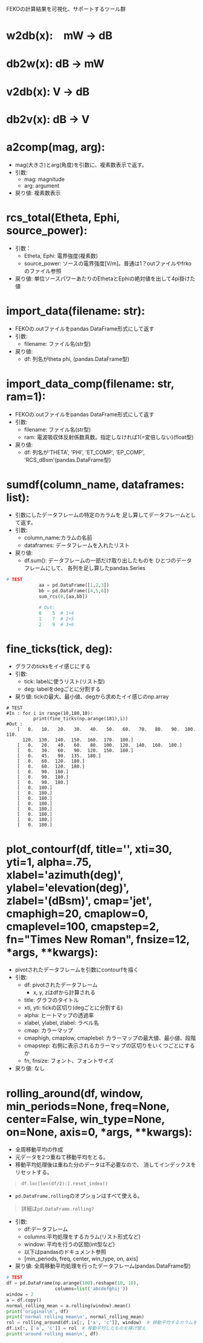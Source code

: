 FEKOの計算結果を可視化、サポートするツール群

# w2db(x):　mW -> dB
# db2w(x): dB -> mW
# v2db(x): V -> dB
# db2v(x): dB -> V
# a2comp(mag, arg):

* mag(大きさ)とarg(角度)を引数に、複素数表示で返す。
* 引数:
    * mag: magnitude
    * arg: argument
* 戻り値: 複素数表示

# rcs_total(Etheta, Ephi, source_power):

* 引数：
    * Etheta, Ephi: 電界強度(複素数)
    * source_power: ソースの電界強度[V/m]。普通は1？outファイルやfrkoのファイル参照
* 戻り値: 単位ソースパワーあたりのEthetaとEphiの絶対値を出して4pi掛けた値

# import_data(filename: str):

* FEKOの.outファイルをpandas DataFrame形式にして返す
* 引数:
    * filename: ファイル名(str型)
* 戻り値:
    * df: 列名がtheta phi, (pandas.DataFrame型)

# import_data_comp(filename: str, ram=1):

* FEKOの.outファイルをpandas DataFrame形式にして返す
* 引数:
    * filename: ファイル名(str型)
    * ram: 電波吸収体反射係数真数。指定しなければ1(=変倍しない)(float型)
* 戻り値:
    * df: 列名が'THETA', 'PHI', 'ET_COMP', 'EP_COMP', 'RCS_dBsm'(pandas.DataFrame型)

# sumdf(column_name, dataframes: list):

* 引数にしたデータフレームの特定のカラムを
足し算してデータフレームとして返す。
* 引数:
    * column_name:カラムの名前
    * dataframes: データフレームを入れたリスト
* 戻り値:
    * df.sum(): データフレームの一部だけ取り出したものを
                ひとつのデータフレームにして、
                各列を足し算したpandas.Series
```python
# TEST
            aa = pd.DataFrame([1,2,3])
            bb = pd.DataFrame([4,5,6])
            sum_rcs(0,[aa,bb])

            # Out:
            0    5  # 1+4
            1    7  # 2+5
            2    9  # 3+6
```

# fine_ticks(tick, deg): 

* グラフのticksをイイ感じにする
* 引数:
    * tick: labelに使うリスト(リスト型)
    * deg: labelをdegごとに分割する
* 戻り値: tickの最大、最小値、degから求めたイイ感じのnp.array
```
# TEST
#In : for i in range(10,180,10):
          print(fine_ticks(np.arange(181),i))
#Out :
    [   0.   10.   20.   30.   40.   50.   60.   70.   80.   90.  100.  110.
      120.  130.  140.  150.  160.  170.  180.]
    [   0.   20.   40.   60.   80.  100.  120.  140.  160.  180.]
    [   0.   30.   60.   90.  120.  150.  180.]
    [   0.   45.   90.  135.  180.]
    [   0.   60.  120.  180.]
    [   0.   60.  120.  180.]
    [   0.   90.  180.]
    [   0.   90.  180.]
    [   0.   90.  180.]
    [   0.  180.]
    [   0.  180.]
    [   0.  180.]
    [   0.  180.]
    [   0.  180.]
    [   0.  180.]
    [   0.  180.]
    [   0.  180.]
```

# plot_contourf(df, title='', xti=30, yti=1, alpha=.75, xlabel='azimuth(deg)', ylabel='elevation(deg)', zlabel='(dBsm)', cmap='jet', cmaphigh=20, cmaplow=0, cmaplevel=100, cmapstep=2, fn="Times New Roman", fnsize=12, *args, **kwargs):
* pivotされたデータフレームを引数にcontourfを描く
* 引数:
    * df: pivotされたデータフレーム
        * x, y, zはdfから計算される
    * title: グラフのタイトル
    * xti, yti: tickの区切り(<n>degごとに分割する)
    * alpha: ヒートマップの透過率
    * xlabel, ylabel, zlabel: ラベル名
    * cmap: カラーマップ
    * cmaphigh, cmaplow, cmaplebel: カラーマップの最大値、最小値、段階
    * cmapstep: 右側に表示されるカラーマップの区切りをいくつごとにするか
    * fn, fnsize: フォント、フォントサイズ
* 戻り値: なし

# rolling_around(df, window, min_periods=None, freq=None, center=False, win_type=None, on=None, axis=0, *args, **kwargs):
* 全周移動平均の作成
* 元データを2つ重ねて移動平均をとる。
* 移動平均処理後は重ねた分のデータは不必要なので、
消してインデックスをリセットする。
> `df.loc[len(df/2):].reset_index()`
* `pd.DataFrame.rolling`のオプションはすべて使える。
> 詳細は`pd.DataFrame.rolling?`
* 引数:
    * df:データフレーム
    * columns:平均処理をするカラム(リスト形式など)
    * window: 平均を行うの区間(int型など)
    * 以下はpandasのドキュメント参照
    * [min_periods, freq, center, win_type, on, axis]
* 戻り値: 全周移動平均処理を行ったデータフレーム(pandas.DataFrame型)
```python
# TEST
df = pd.DataFrame(np.arange(100).reshape(10, 10),
                  columns=list('abcdefghij'))
window = 2
a = df.copy()
normal_rolling_mean = a.rolling(window).mean()
print('original\n', df)
print('normal rolling mean\n', normal_rolling_mean)
rol = rolling_around(df.ix[:, ['a', 'c']], window)  # 移動平均するカラムを選択
df.ix[:, ['a', 'c']] = rol  # 移動平均したものを挿げ替え
print('around rolling mean\n', df)
```
